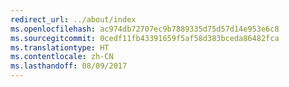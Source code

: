 ```yaml
---
redirect_url: ../about/index
ms.openlocfilehash: ac974db72707ec9b7889335d75d57d14e953e6c8
ms.sourcegitcommit: 0cedf11fb43391659f5af58d383bceda86482fca
ms.translationtype: HT
ms.contentlocale: zh-CN
ms.lasthandoff: 08/09/2017
---
```

